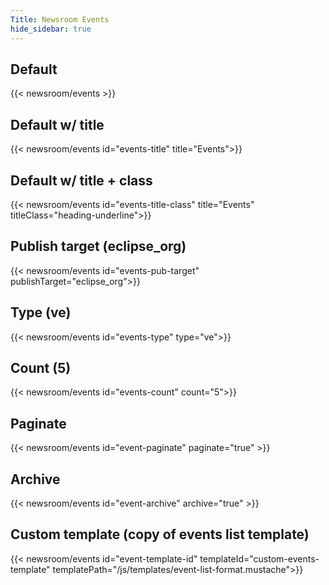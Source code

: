 ```yaml
---
Title: Newsroom Events
hide_sidebar: true
---
```


## Default  

{{< newsroom/events >}}
 

## Default w/ title

{{< newsroom/events id="events-title" title="Events">}}

## Default w/ title + class

{{< newsroom/events id="events-title-class" title="Events" titleClass="heading-underline">}}
 
## Publish target (eclipse_org)

{{< newsroom/events id="events-pub-target" publishTarget="eclipse_org">}}


## Type (ve)

{{< newsroom/events id="events-type" type="ve">}}  


## Count (5) 

{{< newsroom/events id="events-count" count="5">}}


## Paginate  

{{< newsroom/events id="event-paginate" paginate="true" >}}


## Archive  

{{< newsroom/events id="event-archive" archive="true" >}}


## Custom template (copy of events list template)

{{< newsroom/events id="event-template-id" templateId="custom-events-template" templatePath="/js/templates/event-list-format.mustache">}}
